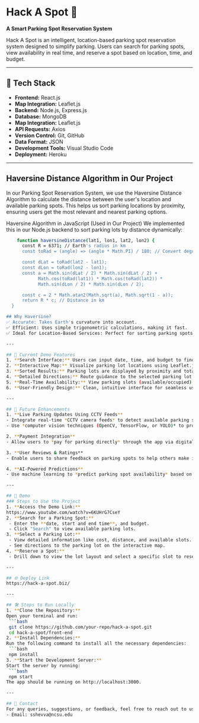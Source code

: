 
# Hack A Spot 🚗  
**A Smart Parking Spot Reservation System**  

Hack A Spot is an intelligent, location-based parking spot reservation system designed to simplify parking. Users can search for parking spots, view availability in real time, and reserve a spot based on location, time, and budget.

---

## 🔧 Tech Stack  
- **Frontend:** React.js  
- **Map Integration:** Leaflet.js  
- **Backend:** Node.js, Express.js  
- **Database:** MongoDB
- **Map Integration:** Leaflet.js  
- **API Requests:** Axios  
- **Version Control:** Git, GitHub  
- **Data Format:** JSON  
- **Development Tools:** Visual Studio Code  
- **Deployment:** Heroku  

---

## Haversine Distance Algorithm in Our Project
In our Parking Spot Reservation System, we use the Haversine Distance Algorithm to calculate the distance between the user's location and available parking spots. This helps us sort parking locations by proximity, ensuring users get the most relevant and nearest parking options.

Haversine Algorithm in JavaScript (Used in Our Project)
We implemented this in our Node.js backend to sort parking lots by distance dynamically:
  ```bash
      function haversineDistance(lat1, lon1, lat2, lon2) {
        const R = 6371; // Earth's radius in km
        const toRad = (angle) => (angle * Math.PI) / 180; // Convert degrees to radians

        const dLat = toRad(lat2 - lat1);
        const dLon = toRad(lon2 - lon1);
        const a = Math.sin(dLat / 2) * Math.sin(dLat / 2) +
              Math.cos(toRad(lat1)) * Math.cos(toRad(lat2)) *
              Math.sin(dLon / 2) * Math.sin(dLon / 2);

        const c = 2 * Math.atan2(Math.sqrt(a), Math.sqrt(1 - a));
        return R * c; // Distance in km
    }

## Why Haversine?
✅ Accurate: Takes Earth's curvature into account.
✅ Efficient: Uses simple trigonometric calculations, making it fast.
✅ Ideal for Location-Based Services: Perfect for sorting parking spots by distance.

---

## 🚀 Current Demo Features  
1. **Search Interface:** Users can input date, time, and budget to find parking spots.  
2. **Interactive Map:** Visualize parking lot locations using Leaflet.js.  
3. **Sorted Results:** Parking lots are displayed by proximity and total cost.  
4. **Detailed Directions:** Route guidance to the selected parking lot.  
5. **Real-Time Availability:** View parking slots (available/occupied) in a dynamic layout.  
6. **User-Friendly Design:** Clean, intuitive interface for seamless user experience.

---

## 🌟 Future Enhancements  
1. **Live Parking Updates Using CCTV Feeds**  
  - Integrate real-time *CCTV camera feeds* to detect available parking spots.  
  - Use *computer vision techniques (OpenCV, TensorFlow, or YOLO)* to process video streams and identify empty spaces automatically.

2. **Payment Integration**  
  - Allow users to *pay for parking directly* through the app via digital wallets or UPI.

3. **User Reviews & Ratings**  
  - Enable users to share feedback on parking spots to help others make informed decisions.

4. **AI-Powered Predictions**
  - Use machine learning to *predict parking spot availability* based on historical data and traffic trends.

---

## 🎥 Demo  
### Steps to Use the Project  
1. **Access the Demo Link:**  
  https://www.youtube.com/watch?v=6KUHrG7CseY
2. **Search for a Parking Spot:**  
   - Enter the **date, start and end time**, and budget.  
   - Click "Search" to view available parking lots.  
3. **Select a Parking Lot:**  
   - View detailed information like cost, distance, and available slots.  
   - See directions to the parking lot on the interactive map.  
4. **Reserve a Spot:**  
   - Drill down to view the lot layout and select a specific slot to reserve.  

---

## 🌐 Deploy Link  
https://hack-a-spot.biz/

---

## 🛠 Steps to Run Locally  
1. **Clone the Repository:**
Open your terminal and run:  
   ```bash
   git clone https://github.com/your-repo/hack-a-spot.git
   cd hack-a-spot/front-end
2. **Install Dependencies:**
Run the following command to install all the necessary dependencies:
   ```bash
   npm install
3. **Start the Development Server:**
Start the server by running:
   ```bash
   npm start
The app should be running on http://localhost:3000.

---

## 📧 Contact
For any queries, suggestions, or feedback, feel free to reach out to us:
- Email: sshevva@ncsu.edu
